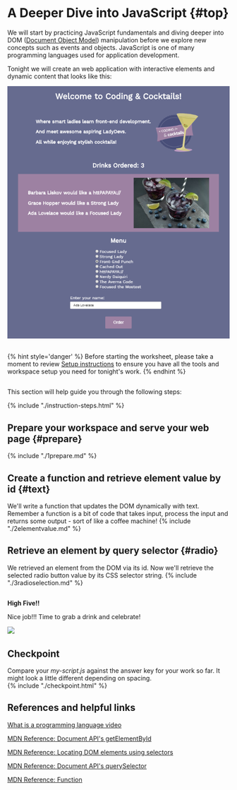 # A Deeper Dive into JavaScript {#top}
We will start by practicing JavaScript fundamentals and diving deeper into DOM ([Document Object Model](https://developer.mozilla.org/en-US/docs/Web/API/Document_Object_Model/Introduction)) manipulation before we explore new concepts such as events and objects. JavaScript is one of many programming languages used for application development.

Tonight we will create an web application with interactive elements and dynamic content that looks like this: 

![](images/completed.png)

<!-- trick markdown to give me a little space between these two sections of text -->
## 
{% hint style='danger' %}
Before starting the worksheet, please take a moment to review [Setup instructions](/setup) to ensure you have all the tools and workspace setup you need for tonight's work.
{% endhint %}

<!-- trick markdown to give me a little space between these two sections of text -->
## 
This section will help guide you through the following steps:

{% include "./instruction-steps.html" %}


## Prepare your workspace and serve your web page {#prepare} <span class="navigate-top"><a href="#top" title="Take me to the top of page"><i class="fa fa-chevron-circle-up" aria-hidden="true"></i></a></span>
{% include "./1prepare.md" %}

## Create a function and retrieve element value by id {#text} <span class="navigate-top"><a href="#top" title="Take me to the top of page"><i class="fa fa-chevron-circle-up" aria-hidden="true"></i></a></span>
We'll write a function that updates the DOM dynamically with text. Remember a function is a bit of code that takes input, process the input and returns some output - sort of like a coffee machine!
{% include "./2elementvalue.md" %}

## Retrieve an element by query selector {#radio} <span class="navigate-top"><a href="#top" title="Take me to the top of page"><i class="fa fa-chevron-circle-up" aria-hidden="true"></i></a><span>
We retrieved an element from the DOM via its id. Now we'll retrieve the selected radio button value by its CSS selector string.
{% include "./3radioselection.md" %}

<!-- trick markdown to give me a little space between these two sections of text -->
## 
**High Five!!**

Nice job!!! Time to grab a drink and celebrate!

![](https://media.giphy.com/media/CW27AW0nlp5u0/giphy.gif)

<!-- trick markdown to give me a little space between these two sections of text -->
## 

## Checkpoint <span class="navigate-top"><a href="#top" title="Take me to the top of page"><i class="fa fa-chevron-circle-up" aria-hidden="true"></i></a></span>
Compare your _my-script.js_ against the answer key for your work so far. It might look a little different depending on spacing.  
{% include "./checkpoint.html" %}


<!-- trick markdown to give me a little space between these two sections of text -->
## 
## References and helpful links <span class="navigate-top"><a href="#top" title="Take me to the top of page"><i class="fa fa-chevron-circle-up" aria-hidden="true"></i></a></span>
[What is a programming language video](https://vimeo.com/250067069)

[MDN Reference: Document API's getElementById](https://developer.mozilla.org/en-US/docs/Web/API/Document/getElementById)

[MDN Reference: Locating DOM elements using selectors](https://developer.mozilla.org/en-US/docs/Web/API/Document_object_model/Locating_DOM_elements_using_selectors)

[MDN Reference: Document API's querySelector](https://developer.mozilla.org/en-US/docs/Web/API/Document/querySelector)

[MDN Reference: Function](https://developer.mozilla.org/en-US/docs/Glossary/Function)




